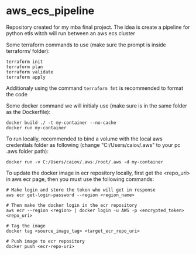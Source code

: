 # aws_ecs_pipeline
Repository created for my mba final project. The idea is create a pipeline for python etls witch will run between an aws ecs cluster

Some terraform commands to use (make sure the prompt is inside terraform/ folder):
```
terraform init
terraform plan
terraform validate
terraform apply
```
Additionaly using the command `terraform fmt` is recommended to format the code

Some docker command we will initialy use (make sure is in the same folder as the Dockerfile):
```
docker build ./ -t my-container --no-cache
docker run my-container
```

To run locally, recommended to bind a volume with the local aws credentials folder as following (change "C:/Users/caiov/.aws" to your pc .aws folder path):
```
docker run -v C:/Users/caiov/.aws:/root/.aws -d my-container
```
To update the docker image in ecr repository locally, first get the <repo_uri> in aws ecr page, 
then you must use the following commands:
```
# Make login and store the token who will get in response
aws ecr get-login-password --region <region_name>

# Then make the docker login in the ecr repository
aws ecr --region <region> | docker login -u AWS -p <encrypted_token> <repo_uri>

# Tag the image
docker tag <source_image_tag> <target_ecr_repo_uri>

# Push image to ecr repository
docker push <ecr-repo-uri>
```